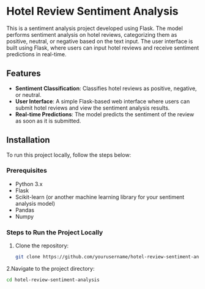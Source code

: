 # Hotel Review Sentiment Analysis

This is a sentiment analysis project developed using Flask. The model performs sentiment analysis on hotel reviews, categorizing them as positive, neutral, or negative based on the text input. The user interface is built using Flask, where users can input hotel reviews and receive sentiment predictions in real-time.

## Features

- **Sentiment Classification**: Classifies hotel reviews as positive, negative, or neutral.
- **User Interface**: A simple Flask-based web interface where users can submit hotel reviews and view the sentiment analysis results.
- **Real-time Predictions**: The model predicts the sentiment of the review as soon as it is submitted.

## Installation

To run this project locally, follow the steps below:

### Prerequisites

- Python 3.x
- Flask
- Scikit-learn (or another machine learning library for your sentiment analysis model)
- Pandas
- Numpy

### Steps to Run the Project Locally

1. Clone the repository:

   ```bash
   git clone https://github.com/yourusername/hotel-review-sentiment-analysis.git

2.Navigate to the project directory:
```bash
cd hotel-review-sentiment-analysis
